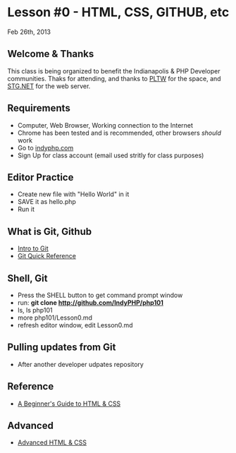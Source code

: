 Lesson #0 - HTML, CSS, GITHUB, etc
===

Feb 26th, 2013

Welcome & Thanks
---
This class is being organized to benefit the Indianapolis & PHP Developer communities.  Thaks for
attending, and thanks to [PLTW](http://www.pltw.org/) for the space, and [STG.NET](http://stg.net) for 
the web server.

Requirements
---
* Computer, Web Browser, Working connection to the Internet
* Chrome has been tested and is recommended, other browsers *should* work
* Go to [indyphp.com](indyphp.com)
* Sign Up for class account (email used stritly for class purposes)

Editor Practice
---
* Create new file with "Hello World" in it
* SAVE it as hello.php
* Run it

What is Git, Github
---
* [Intro to Git](http://learn.github.com/p/intro.html)
* [Git Quick Reference](http://jonas.nitro.dk/git/quick-reference.html)

Shell, Git
---
* Press the SHELL button to get command prompt window
* run: __git clone http://github.com/IndyPHP/php101__
* ls, ls php101
* more php101/Lesson0.md
* refresh editor window, edit Lesson0.md

Pulling updates from Git
---
* After another developer udpates repository

Reference
---------
* [A Beginner's Guide to HTML & CSS](http://learn.shayhowe.com/html-css/terminology-syntax-intro)

Advanced
---
* [Advanced HTML & CSS](http://learn.shayhowe.com/advanced-html-css/)
